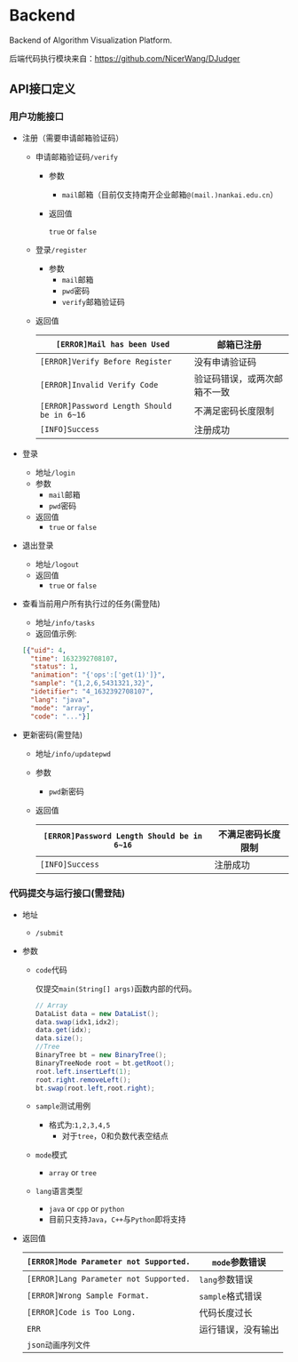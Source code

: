 # Backend
Backend of Algorithm Visualization Platform.

后端代码执行模块来自：https://github.com/NicerWang/DJudger


## API接口定义

### 用户功能接口

* 注册（需要申请邮箱验证码）
  
  * 申请邮箱验证码`/verify` 
  
    * 参数
  
      * `mail`邮箱（目前仅支持南开企业邮箱`@(mail.)nankai.edu.cn`）
  
    * 返回值
  
      `true` or `false`
  
  * 登录`/register`
  
    * 参数
      * `mail`邮箱
      * `pwd`密码
      * `verify`邮箱验证码
  
  * 返回值
  
    | `[ERROR]Mail has been Used`                | 邮箱已注册                   |
    | ------------------------------------------ | ---------------------------- |
    | `[ERROR]Verify Before Register`            | 没有申请验证码               |
    | `[ERROR]Invalid Verify Code`               | 验证码错误，或两次邮箱不一致 |
    | `[ERROR]Password Length Should be in 6~16` | 不满足密码长度限制           |
    | `[INFO]Success`                            | 注册成功                     |
    
  
* 登录
  * 地址`/login`
  * 参数
    * `mail`邮箱
    * `pwd`密码
  * 返回值
    * `true` or `false`

* 退出登录
  * 地址`/logout`
  * 返回值
    * `true` or `false`

* 查看当前用户所有执行过的任务(需登陆)

  * 地址`/info/tasks`
  * 返回值示例:
  ```json
  [{"uid": 4,
    "time": 1632392708107,
    "status": 1,
    "animation": "{'ops':['get(1)']}",
    "sample": "{1,2,6,5431321,32}",
    "idetifier": "4_1632392708107",
    "lang": "java",
    "mode": "array",
    "code": "..."}]
  ```

* 更新密码(需登陆)

  * 地址`/info/updatepwd`

  * 参数

    * `pwd`新密码

  * 返回值

    | `[ERROR]Password Length Should be in 6~16` | 不满足密码长度限制 |
    | ------------------------------------------ | ------------------ |
    | `[INFO]Success`                            | 注册成功           |

### 代码提交与运行接口(需登陆)

* 地址
  * `/submit`
  
* 参数
  * `code`代码
  
    仅提交`main(String[] args)`函数内部的代码。
  
    ```java
    // Array
    DataList data = new DataList();
    data.swap(idx1,idx2);
    data.get(idx);
    data.size();
    //Tree
    BinaryTree bt = new BinaryTree();
    BinaryTreeNode root = bt.getRoot();
    root.left.insertLeft(1);
    root.right.removeLeft();
    bt.swap(root.left,root.right);
    ```
  
  * `sample`测试用例
    
    * 格式为:`1,2,3,4,5`
      * 对于`tree`，0和负数代表空结点
    
  * `mode`模式
    
    * `array` or `tree`
    
  * `lang`语言类型
    
    * `java` or `cpp` or `python `
    * 目前只支持`Java`，`C++`与`Python`即将支持
  
* 返回值
  
  | `[ERROR]Mode Parameter not Supported.` | `mode`参数错误     |
  | -------------------------------------- | ------------------ |
  | `[ERROR]Lang Parameter not Supported.` | `lang`参数错误     |
  | `[ERROR]Wrong Sample Format.`          | `sample`格式错误   |
  | `[ERROR]Code is Too Long.`             | 代码长度过长       |
  | `ERR`                                  | 运行错误，没有输出 |
  | `json动画序列文件`                     |                    |
